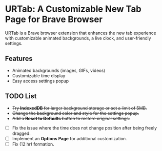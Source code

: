 # URTab: A Customizable New Tab Page for Brave Browser

URTab is a Brave browser extension that enhances the new tab experience with customizable animated backgrounds, a live clock, and user-friendly settings.

## Features

- Animated backgrounds (images, GIFs, videos)
- Customizable time display
- Easy access settings popup

## TODO List

- ~~Try **IndexedDB** for larger background storage or set a limit of 5MB.~~
- ~~Change the background color and style for the settings popup.~~
- ~~Add a **Reset to Defaults** button to restore original settings.~~
- [ ] Fix the issue where the time does not change position after being freely dragged.
- [ ] Implement an **Options Page** for additional customization.
- [ ] Fix (12 hr) formation.
